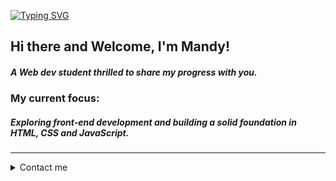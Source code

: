 [![Typing SVG](https://readme-typing-svg.herokuapp.com?font=Fira+Code&weight=300&letterSpacing=&pause=1000&color=939CC7&background=FFFCFC00&width=435&lines=Remote-WebCREATION)](https://git.io/typing-svg)

## Hi there and Welcome, I'm Mandy!

##### A Web dev student thrilled to share my progress with you.   

### My current focus: 

##### Exploring front-end development and building a solid foundation in HTML, CSS and JavaScript.

---

<details>
    <summary>Contact me</summary>

<br/>

Reach me via 📨 email: [mandy.jendroska@yahoo.de](mailto:mandy.jendroska@yahoo.de)

Get in touch via Github: [Remote-webcreation](https://github.com/remote-webcreation)

<p align="right"><a href="#Hi-there-and-Welcome,-I'm-Mandy!">back to top ⬆️</a></p>